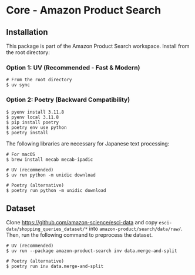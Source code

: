 # Core - Amazon Product Search

## Installation

This package is part of the Amazon Product Search workspace. Install from the root directory:

### Option 1: UV (Recommended - Fast & Modern)

```shell
# From the root directory
$ uv sync
```

### Option 2: Poetry (Backward Compatibility)

```shell
$ pyenv install 3.11.8
$ pyenv local 3.11.8
$ pip install poetry
$ poetry env use python
$ poetry install
```

The following libraries are necessary for Japanese text processing:

```shell
# For macOS
$ brew install mecab mecab-ipadic

# UV (recommended)
$ uv run python -m unidic download

# Poetry (alternative)
$ poetry run python -m unidic download
```

## Dataset

Clone https://github.com/amazon-science/esci-data and copy `esci-data/shopping_queries_dataset/*` into `amazon-product/search/data/raw/`. Then, run the following command to preprocess the dataset.

```shell
# UV (recommended)
$ uv run --package amazon-product-search inv data.merge-and-split

# Poetry (alternative)
$ poetry run inv data.merge-and-split
```
